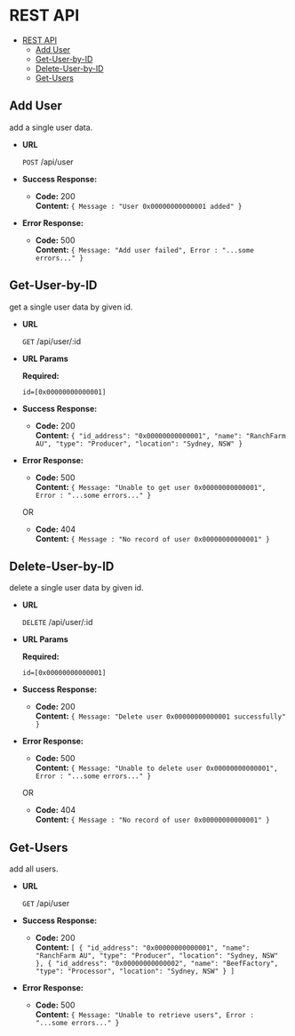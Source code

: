 # REST API
- [REST API](#rest-api)
    - [Add User](#Add-User)
    - [Get-User-by-ID](#Get-User-by-ID)
    - [Delete-User-by-ID](#Delete-User-by-ID)
    - [Get-Users](#Get-Users)

**Add User**
----
  add a single user data.

* **URL**

  `POST` /api/user

* **Success Response:**

  * **Code:** 200 <br />
    **Content:** `{ Message : "User 0x00000000000001 added" }`
 
* **Error Response:**

  * **Code:** 500 <br />
    **Content:** `{ Message: "Add user failed", Error : "...some errors..." }`
    
    
    
    

**Get-User-by-ID**
----
  get a single user data by given id.

* **URL**

  `GET` /api/user/:id
  
*  **URL Params**

   **Required:**
 
   `id=[0x00000000000001]`

* **Success Response:**

  * **Code:** 200 <br />
    **Content:** `{
                   "id_address": "0x00000000000001",
                   "name": "RanchFarm AU",
                   "type": "Producer",
                   "location": "Sydney, NSW"
                  }`
 
* **Error Response:**

  * **Code:** 500 <br />
    **Content:** `{ Message: "Unable to get user 0x00000000000001", Error : "...some errors..." }` 

  OR

  * **Code:** 404 <br />
    **Content:** `{ Message : "No record of user 0x00000000000001" }`
    
    
    
    
    
**Delete-User-by-ID** 
----
  delete a single user data by given id.

* **URL**

  `DELETE` /api/user/:id
  
*  **URL Params**

   **Required:**
 
   `id=[0x00000000000001]`

* **Success Response:**

  * **Code:** 200 <br />
    **Content:** `{
                    Message: "Delete user 0x00000000000001 successfully"
                  }`
 
* **Error Response:**

  * **Code:** 500 <br />
    **Content:** `{ Message: "Unable to delete user 0x00000000000001", Error : "...some errors..." }` 

  OR

  * **Code:** 404 <br />
    **Content:** `{ Message : "No record of user 0x00000000000001" }`    
    
    
    
**Get-Users**
----
  add all users.

* **URL**

  `GET` /api/user

* **Success Response:**

  * **Code:** 200 <br />
    **Content:** `[
  {
    "id_address": "0x00000000000001",
    "name": "RanchFarm AU",
    "type": "Producer",
    "location": "Sydney, NSW"
  },
  {
    "id_address": "0x00000000000002",
    "name": "BeefFactory",
    "type": "Processor",
    "location": "Sydney, NSW"
  }
]`
 
* **Error Response:**

  * **Code:** 500 <br />
    **Content:** `{ Message: "Unable to retrieve users", Error : "...some errors..." }`
    
        
